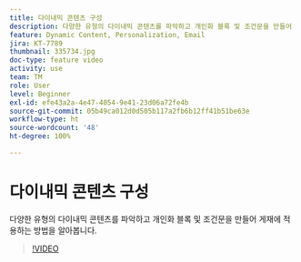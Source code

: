 ```yaml
---
title: 다이내믹 콘텐츠 구성
description: 다양한 유형의 다이내믹 콘텐츠를 파악하고 개인화 블록 및 조건문을 만들어 게재에 적용하는 방법을 알아봅니다.
feature: Dynamic Content, Personalization, Email
jira: KT-7789
thumbnail: 335734.jpg
doc-type: feature video
activity: use
team: TM
role: User
level: Beginner
exl-id: efe43a2a-4e47-4054-9e41-23d06a72fe4b
source-git-commit: 05b49ca012d0d505b117a2fb6b12ff41b51be63e
workflow-type: ht
source-wordcount: '48'
ht-degree: 100%

---
```


# 다이내믹 콘텐츠 구성

다양한 유형의 다이내믹 콘텐츠를 파악하고 개인화 블록 및 조건문을 만들어 게재에 적용하는 방법을 알아봅니다.

>[!VIDEO](https://video.tv.adobe.com/v/335734?quality=12&learn=on)
